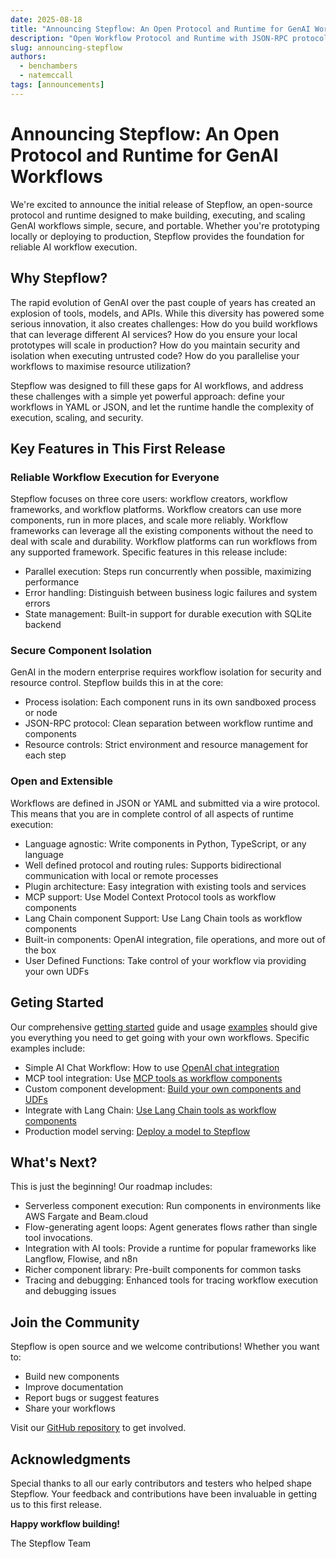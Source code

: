 ```yaml
---
date: 2025-08-18
title: "Announcing Stepflow: An Open Protocol and Runtime for GenAI Workflows"
description: "Open Workflow Protocol and Runtime with JSON-RPC protocol for component servers."
slug: announcing-stepflow
authors:
  - benchambers
  - natemccall
tags: [announcements]
---
```


# Announcing Stepflow: An Open Protocol and Runtime for GenAI Workflows

We're excited to announce the initial release of Stepflow, an open-source
protocol and runtime designed to make building, executing, and scaling GenAI
workflows simple, secure, and portable. Whether you're prototyping locally or
deploying to production, Stepflow provides the foundation for reliable AI
workflow execution.

<!-- truncate -->

## Why Stepflow?

The rapid evolution of GenAI over the past couple of years has created an
explosion of tools, models, and APIs. While this diversity has powered some
serious innovation, it also creates challenges: How do you build workflows that
can leverage different AI services? How do you ensure your local prototypes will
scale in production? How do you maintain security and isolation when executing
untrusted code? How do you parallelise your workflows to maximise resource
utilization?

Stepflow was designed to fill these gaps for AI workflows, and address these challenges with a
simple yet powerful approach: define your workflows in YAML or JSON, and let the
runtime handle the complexity of execution, scaling, and security.

## Key Features in This First Release

### Reliable Workflow Execution for Everyone

Stepflow focuses on three core users: workflow creators, workflow frameworks,
and workflow platforms. Workflow creators can use more components, run in more
places, and scale more reliably. Workflow frameworks can leverage all the
existing components without the need to deal with scale and durability. Workflow
platforms can run workflows from any supported framework. Specific features in
this release include:

- Parallel execution: Steps run concurrently when possible, maximizing
  performance
- Error handling: Distinguish between business logic failures and system errors
- State management: Built-in support for durable execution with SQLite backend

### Secure Component Isolation

GenAI in the modern enterprise requires workflow isolation for security and resource control. Stepflow builds this in at the core:
- Process isolation: Each component runs in its own sandboxed process or node
- JSON-RPC protocol: Clean separation between workflow runtime and components
- Resource controls: Strict environment and resource management for each step

### Open and Extensible

Workflows are defined in JSON or YAML and submitted via a
wire protocol. This means that you are in complete control of all aspects of
runtime execution:

- Language agnostic: Write components in Python, TypeScript, or any language
- Well defined protocol and routing rules: Supports bidirectional communication with local or remote processes
- Plugin architecture: Easy integration with existing tools and services
- MCP support: Use Model Context Protocol tools as workflow components
- Lang Chain component Support: Use Lang Chain tools as workflow components
- Built-in components: OpenAI integration, file operations, and more out of the
  box
- User Defined Functions: Take control of your workflow via providing your own
  UDFs

## Geting Started

Our comprehensive [getting started](/docs/getting-started) guide and usage [examples](/docs/examples/) should give you everything you need to get going with your own workflows. Specific examples include:

- Simple AI Chat Workflow: How to use [OpenAI chat integration](/docs/examples/openai-workflows)
- MCP tool integration: Use [MCP tools as workflow components](/docs/examples/mcp-tools)
- Custom component development: [Build your own components and UDFs](/docs/examples/custom-components)
- Integrate with Lang Chain: [Use Lang Chain tools as workflow components](/docs/examples/langchain-integration)
- Production model serving: [Deploy a model to Stepflow](/docs/examples/production-model-serving)

## What's Next?

This is just the beginning! Our roadmap includes:

- Serverless component execution: Run components in environments like AWS Fargate and Beam.cloud
- Flow-generating agent loops: Agent generates flows rather than single tool invocations.
- Integration with AI tools: Provide a runtime for popular frameworks like Langflow, Flowise, and n8n
- Richer component library: Pre-built components for common tasks
- Tracing and debugging: Enhanced tools for tracing workflow execution and debugging issues

## Join the Community

Stepflow is open source and we welcome contributions! Whether you want to:

- Build new components
- Improve documentation
- Report bugs or suggest features
- Share your workflows

Visit our [GitHub repository](https://github.com/riptano/stepflow) to get
involved.

## Acknowledgments

Special thanks to all our early contributors and testers who helped shape
Stepflow. Your feedback and contributions have been invaluable in getting us to
this first release.

**Happy workflow building!**

The Stepflow Team